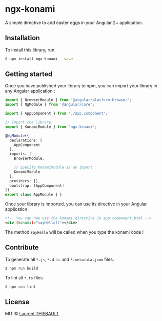 # ngx-konami

A simple directive to add easter eggs in your Angular 2+ application.

## Installation

To install this library, run:

```bash
$ npm install ngx-konami --save
```

## Getting started

Once you have published your library to npm, you can import your library in any Angular application :

```typescript
import { BrowserModule } from '@angular/platform-browser';
import { NgModule } from '@angular/core';

import { AppComponent } from './app.component';

// Import the library
import { KonamiModule } from 'ngx-konami';

@NgModule({
  declarations: [
    AppComponent
  ],
  imports: [
    BrowserModule,

    // Specify KonamiModule as an import
    KonamiModule
  ],
  providers: [],
  bootstrap: [AppComponent]
})
export class AppModule { }
```

Once your library is imported, you can use its directive in your Angular application :

```xml
<!-- You can now use the konami directive in app.component.html -->
<div (konami)="sayHello()"></div>
```

The method ```sayHello``` will be called when you type the konami code !

## Contribute

To generate all `*.js`, `*.d.ts` and `*.metadata.json` files:

```bash
$ npm run build
```

To lint all `*.ts` files:

```bash
$ npm run lint
```

## License

MIT © [Laurent THIEBAULT](mailto:thiebault.laurent@gmail.com)
